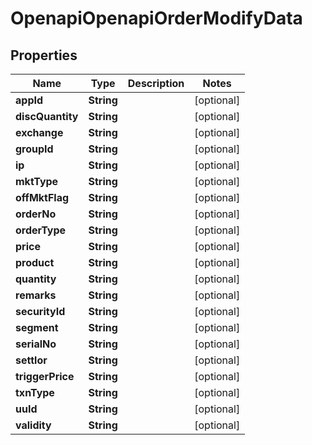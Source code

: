 # OpenapiOpenapiOrderModifyData

## Properties
Name | Type | Description | Notes
------------ | ------------- | ------------- | -------------
**appId** | **String** |  |  [optional]
**discQuantity** | **String** |  |  [optional]
**exchange** | **String** |  |  [optional]
**groupId** | **String** |  |  [optional]
**ip** | **String** |  |  [optional]
**mktType** | **String** |  |  [optional]
**offMktFlag** | **String** |  |  [optional]
**orderNo** | **String** |  |  [optional]
**orderType** | **String** |  |  [optional]
**price** | **String** |  |  [optional]
**product** | **String** |  |  [optional]
**quantity** | **String** |  |  [optional]
**remarks** | **String** |  |  [optional]
**securityId** | **String** |  |  [optional]
**segment** | **String** |  |  [optional]
**serialNo** | **String** |  |  [optional]
**settlor** | **String** |  |  [optional]
**triggerPrice** | **String** |  |  [optional]
**txnType** | **String** |  |  [optional]
**uuId** | **String** |  |  [optional]
**validity** | **String** |  |  [optional]
